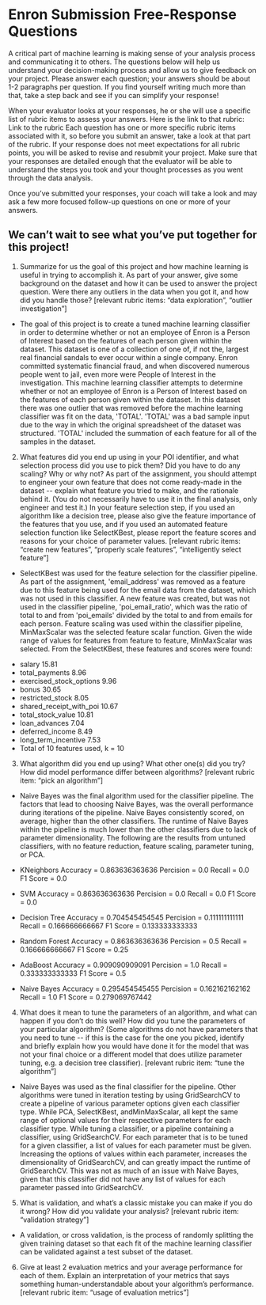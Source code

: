 # Enron Submission Free-Response Questions

A critical part of machine learning is making sense of your analysis process and communicating it to others. The questions below will help us understand your decision-making process and allow us to give feedback on your project. Please answer each question; your answers should be about 1-2 paragraphs per question. If you find yourself writing much more than that, take a step back and see if you can simplify your response!

When your evaluator looks at your responses, he or she will use a specific list of rubric items to assess your answers. Here is the link to that rubric: Link to the rubric Each question has one or more specific rubric items associated with it, so before you submit an answer, take a look at that part of the rubric. If your response does not meet expectations for all rubric points, you will be asked to revise and resubmit your project. Make sure that your responses are detailed enough that the evaluator will be able to understand the steps you took and your thought processes as you went through the data analysis.

Once you’ve submitted your responses, your coach will take a look and may ask a few more focused follow-up questions on one or more of your answers.  

## We can’t wait to see what you’ve put together for this project!

1. Summarize for us the goal of this project and how machine learning is useful in trying to accomplish it. As part of your answer, give some background on the dataset and how it can be used to answer the project question. Were there any outliers in the data when you got it, and how did you handle those?  [relevant rubric items: “data exploration”, “outlier investigation”]
 * The goal of this project is to create a tuned machine learning classifier in order to determine whether or not an employee of Enron is a Person of Interest based on the features of each person given within the dataset. This dataset is one of a collection of one of, if not the, largest real financial sandals to ever occur within a single company. Enron committed systematic financial fraud, and when discovered numerous people went to jail, even more were People of Interest in the investigation. This machine learning classifier attempts to determine whether or not an employee of Enron is a Person of Interest based on the features of each person given within the dataset. In this dataset there was one outlier that was removed before the machine learning classifier was fit on the data, 'TOTAL'. 'TOTAL' was a bad sample input due to the way in which the original spreadsheet of the dataset was structured. 'TOTAL' included the summation of each feature for all of the samples in the dataset.

2. What features did you end up using in your POI identifier, and what selection process did you use to pick them? Did you have to do any scaling? Why or why not? As part of the assignment, you should attempt to engineer your own feature that does not come ready-made in the dataset -- explain what feature you tried to make, and the rationale behind it. (You do not necessarily have to use it in the final analysis, only engineer and test it.) In your feature selection step, if you used an algorithm like a decision tree, please also give the feature importance of the features that you use, and if you used an automated feature selection function like SelectKBest, please report the feature scores and reasons for your choice of parameter values.  [relevant rubric items: “create new features”, “properly scale features”, “intelligently select feature”]
 * SelectKBest was used for the feature selection for the classifier pipeline. As part of the assignment, 'email_address' was removed as a feature due to this feature being used for the email data from the dataset, which was not used in this classifier. A new feature was created, but was not used in the classifier pipeline, 'poi_email_ratio', which was the ratio of total to and from 'poi_emails' divided by the total to and from emails for each person. Feature scaling was used within the classifier pipeline, MinMaxScalar was the selected feature scalar function. Given the wide range of values for features from feature to feature, MinMaxScalar was selected. From the SelectKBest, these features and scores were found:
 - salary 15.81
 - total_payments 8.96
 - exercised_stock_options 9.96
 - bonus 30.65
 - restricted_stock 8.05
 - shared_receipt_with_poi 10.67
 - total_stock_value 10.81
 - loan_advances 7.04
 - deferred_income 8.49
 - long_term_incentive 7.53
 - Total of 10 features used, k = 10


3. What algorithm did you end up using? What other one(s) did you try? How did model performance differ between algorithms?  [relevant rubric item: “pick an algorithm”]
 * Naive Bayes was the final algorithm used for the classifier pipeline. The factors that lead to choosing Naive Bayes, was the overall performance during iterations of the pipeline. Naive Bayes consistently scored, on average, higher than the other classifiers. The runtime of Naive Bayes within the pipeline is much lower than the other classifiers due to lack of parameter dimensionality. The following are the results from untuned classifiers, with no feature reduction, feature scaling, parameter tuning, or PCA.
 * KNeighbors 
   Accuracy = 0.863636363636
   Percision = 0.0
   Recall = 0.0
   F1 Score = 0.0

 * SVM
   Accuracy = 0.863636363636
   Percision = 0.0
   Recall = 0.0
   F1 Score = 0.0

 * Decision Tree
   Accuracy = 0.704545454545
   Percision = 0.111111111111
   Recall = 0.166666666667
   F1 Score = 0.133333333333

 * Random Forest
   Accuracy = 0.863636363636
   Percision = 0.5
   Recall = 0.166666666667
   F1 Score = 0.25

 * AdaBoost
   Accuracy = 0.909090909091
   Percision = 1.0
   Recall = 0.333333333333
   F1 Score = 0.5

 * Naive Bayes
   Accuracy = 0.295454545455
   Percision = 0.162162162162
   Recall = 1.0
   F1 Score = 0.279069767442


4. What does it mean to tune the parameters of an algorithm, and what can happen if you don’t do this well?  How did you tune the parameters of your particular algorithm? (Some algorithms do not have parameters that you need to tune -- if this is the case for the one you picked, identify and briefly explain how you would have done it for the model that was not your final choice or a different model that does utilize parameter tuning, e.g. a decision tree classifier).  [relevant rubric item: “tune the algorithm”]
 * Naive Bayes was used as the final classifier for the pipeline. Other algorithms were tuned in iteration testing by using GridSearchCV to create a pipeline of various parameter options given each classifier type. While PCA, SelectKBest, andMinMaxScalar, all kept the same range of optional values for their respective parameters for each classifier type. While tuning a classifier, or a pipeline containing a classifier, using GridSearchCV. For each parameter that is to be tuned for a given classifier, a list of values for each parameter must be given. Increasing the options of values within each parameter, increases the dimensionality of GridSearchCV, and can greatly impact the runtime of GridSearchCV. This was not as much of an issue with Naive Bayes, given that this classifier did not have any list of values for each parameter passed into GridSearchCV.

5. What is validation, and what’s a classic mistake you can make if you do it wrong? How did you validate your analysis?  [relevant rubric item: “validation strategy”]
 * A validation, or cross validation, is the process of randomly splitting the given training dataset so that each fit of the machine learning classifier can be validated against a test subset of the dataset.

6. Give at least 2 evaluation metrics and your average performance for each of them.  Explain an interpretation of your metrics that says something human-understandable about your algorithm’s performance. [relevant rubric item: “usage of evaluation metrics”]